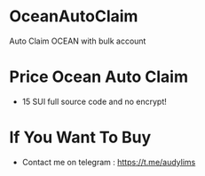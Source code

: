 # OceanAutoClaim
Auto Claim OCEAN with bulk account

# Price Ocean Auto Claim
 - 15 SUI full source code and no encrypt!

# If You Want To Buy
 - Contact me on telegram : https://t.me/audylims
